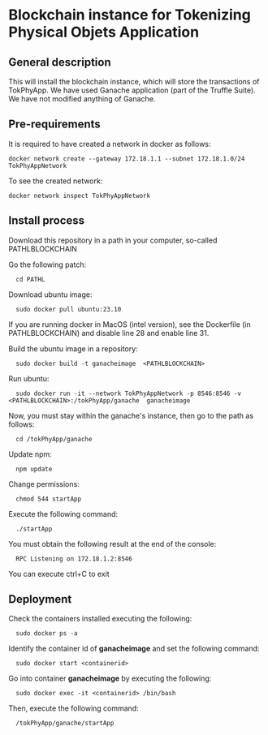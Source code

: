 # Blockchain instance for Tokenizing Physical Objets Application
## General description
  This will install the blockchain instance, which will store the transactions of TokPhyApp. We have used Ganache application (part of the Truffle Suite). We have not modified anything of Ganache.

## Pre-requirements
  It is required to have created a network in docker as follows:

    docker network create --gateway 172.18.1.1 --subnet 172.18.1.0/24 TokPhyAppNetwork
  
  To see the created network:    

    docker network inspect TokPhyAppNetwork
 
## Install process
  Download this repository in a path in your computer, so-called PATHLBLOCKCHAIN
  
  Go the following patch:
      
      cd PATHL  
  
  Download ubuntu image:
      
      sudo docker pull ubuntu:23.10
    
  If you are running docker in MacOS (intel version), see the Dockerfile (in PATHLBLOCKCHAIN) and disable line 28 and enable line 31.

  Build the ubuntu image in a repository:
      
      sudo docker build -t ganacheimage  <PATHLBLOCKCHAIN>

  Run ubuntu: 
      
      sudo docker run -it --network TokPhyAppNetwork -p 8546:8546 -v <PATHLBLOCKCHAIN>:/tokPhyApp/ganache  ganacheimage

  Now, you must stay within the ganache's instance, then go to the path as follows:
  
      cd /tokPhyApp/ganache

  Update npm:
      
      npm update

  Change permissions:
      
      chmod 544 startApp

  Execute the following command:
      
      ./startApp

  You must obtain the following result at the end of the console:
      
      RPC Listening on 172.18.1.2:8546

  You can execute ctrl+C to exit

## Deployment
  Check the containers installed executing the following:
      
      sudo docker ps -a

  Identify the container id of **ganacheimage** and set the following command:
      
      sudo docker start <containerid>

  Go into container **ganacheimage** by executing the following:
      
      sudo docker exec -it <containerid> /bin/bash

  Then, execute the following command:
      
      /tokPhyApp/ganache/startApp
